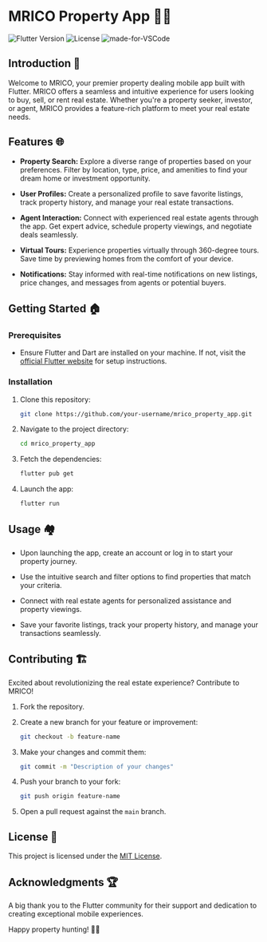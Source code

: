 # MRICO Property App 🏡📱

![Flutter Version](https://img.shields.io/badge/flutter-v2.5.0-blue)
![License](https://img.shields.io/badge/license-MIT-green)
![made-for-VSCode](https://img.shields.io/badge/Made%20for-VSCode-1f425f.svg)

## Introduction 🏢

Welcome to MRICO, your premier property dealing mobile app built with Flutter. MRICO offers a seamless and intuitive experience for users looking to buy, sell, or rent real estate. Whether you're a property seeker, investor, or agent, MRICO provides a feature-rich platform to meet your real estate needs.

## Features 🌐

- **Property Search:** Explore a diverse range of properties based on your preferences. Filter by location, type, price, and amenities to find your dream home or investment opportunity.

- **User Profiles:** Create a personalized profile to save favorite listings, track property history, and manage your real estate transactions.

- **Agent Interaction:** Connect with experienced real estate agents through the app. Get expert advice, schedule property viewings, and negotiate deals seamlessly.

- **Virtual Tours:** Experience properties virtually through 360-degree tours. Save time by previewing homes from the comfort of your device.

- **Notifications:** Stay informed with real-time notifications on new listings, price changes, and messages from agents or potential buyers.

## Getting Started 🏠

### Prerequisites

- Ensure Flutter and Dart are installed on your machine. If not, visit the [official Flutter website](https://flutter.dev/docs/get-started/install) for setup instructions.

### Installation

1. Clone this repository:

    ```bash
    git clone https://github.com/your-username/mrico_property_app.git
    ```

2. Navigate to the project directory:

    ```bash
    cd mrico_property_app
    ```

3. Fetch the dependencies:

    ```bash
    flutter pub get
    ```

4. Launch the app:

    ```bash
    flutter run
    ```

## Usage 🏘️

- Upon launching the app, create an account or log in to start your property journey.

- Use the intuitive search and filter options to find properties that match your criteria.

- Connect with real estate agents for personalized assistance and property viewings.

- Save your favorite listings, track your property history, and manage your transactions seamlessly.

## Contributing 🏗️

Excited about revolutionizing the real estate experience? Contribute to MRICO!

1. Fork the repository.

2. Create a new branch for your feature or improvement:

    ```bash
    git checkout -b feature-name
    ```

3. Make your changes and commit them:

    ```bash
    git commit -m "Description of your changes"
    ```

4. Push your branch to your fork:

    ```bash
    git push origin feature-name
    ```

5. Open a pull request against the `main` branch.

## License 📜

This project is licensed under the [MIT License](LICENSE.md).

## Acknowledgments 🏆

A big thank you to the Flutter community for their support and dedication to creating exceptional mobile experiences.

Happy property hunting! 🏡💼
